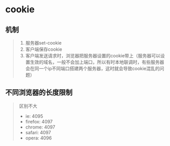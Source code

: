 # cookie

## 机制

> 1. 服务器set-cookie
> 2. 客户端保存cookie
> 3. 客户端发送请求时，浏览器把服务器设置的cookie带上（服务器可以设置生效的域名，一般不会加上端口，所以有时本地联调时，有些服务器会在同一个ip不同端口搭建两个服务器，这时就会导致cookie混乱的问题）

## 不同浏览器的长度限制

> ​	区别不大
>
> * ie: 4095
> * firefox: 4097
> * chrome: 4097
> * safari: 4097
> * opera: 4096